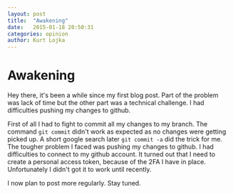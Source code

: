 ```yaml
---
layout: post
title:  "Awakening"
date:   2015-01-18 20:50:31
categories: opinion
author: Kurt Lojka
---
```

# Awakening

Hey there,
it's been a while since my first blog post. Part of the problem was lack of time but the other part was a technical challenge. I had difficulties pushing my changes to github.  

First of all I had to fight to commit all my changes to my branch. The command `git commit` didn't work as expected as no changes were getting picked up. A short google search later `git commit -a` did the trick for me. The tougher problem I faced was pushing my changes to github. I had difficulties to connect to my github account. It turned out that I need to create a personal access token, because of the 2FA I have in place. Unfortunately I didn't got it to work until recently.  

I now plan to post more regularly. Stay tuned. 